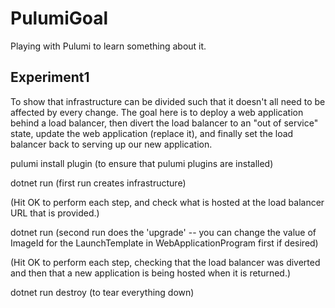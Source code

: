 # PulumiGoal
Playing with Pulumi to learn something about it.


## Experiment1
To show that infrastructure can be divided such that it doesn't all need to be affected by every change.  The goal here is to deploy a web application behind a load balancer, then divert the load balancer to an "out of service" state, update the web application (replace it), and finally set the load balancer back to serving up our new application.

pulumi install plugin  (to ensure that pulumi plugins are installed)

dotnet run  (first run creates infrastructure)

(Hit OK to perform each step, and check what is hosted at the load balancer URL that is provided.)

dotnet run  (second run does the 'upgrade' -- you can change the value of ImageId for the LaunchTemplate in WebApplicationProgram first if desired)

(Hit OK to perform each step, checking that the load balancer was diverted and then that a new application is being hosted when it is returned.)

dotnet run destroy  (to tear everything down)
